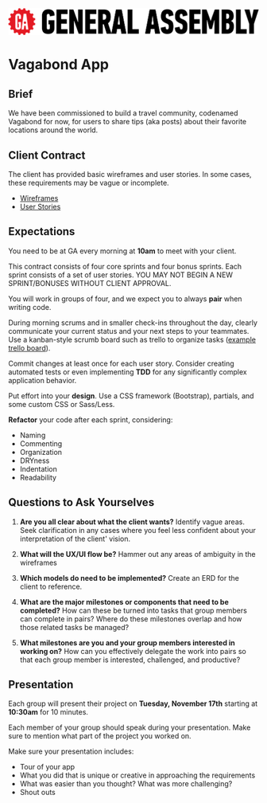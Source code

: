 <img src="logo.png">

# Vagabond App

## Brief

We have been commissioned to build a travel community, codenamed Vagabond for now, for users to share tips (aka posts) about their favorite locations around the world.

## Client Contract

The client has provided basic wireframes and user stories. In some cases, these requirements may be vague or incomplete.

* <a href="wireframes.png" target="_blank">Wireframes</a>
* <a href="userstories.md" target="_blank">User Stories</a>

## Expectations

You need to be at GA every morning at **10am** to meet with your client. 

This contract consists of four core sprints and four bonus sprints. Each sprint consists of a set of user stories. YOU MAY NOT BEGIN A NEW SPRINT/BONUSES WITHOUT CLIENT APPROVAL.

You will work in groups of four, and we expect you to always **pair** when writing code.

During morning scrums and in smaller check-ins throughout the day, clearly communicate your current status and your next steps to your teammates. Use a kanban-style scrumb board such as trello to organize tasks (<a href="https://trello.com/b/JPdt327u/vagabond" target="_blank">example trello board</a>).

Commit changes at least once for each user story. Consider creating automated tests or even implementing **TDD** for any significantly complex application behavior.

Put effort into your **design**. Use a CSS framework (Bootstrap), partials, and some custom CSS or Sass/Less.

**Refactor** your code after each sprint, considering:

* Naming
* Commenting
* Organization
* DRYness
* Indentation
* Readability

## Questions to Ask Yourselves

1. **Are you all clear about what the client wants?** Identify vague areas. Seek clarification in any cases where you feel less confident about your interpretation of the client' vision.

1. **What will the UX/UI flow be?** Hammer out any areas of ambiguity in the wireframes

1. **Which models do need to be implemented?** Create an ERD for the client to reference.

1. **What are the major milestones or components that need to be completed?** How can these be turned into tasks that group members can complete in pairs? Where do these milestones overlap and how those related tasks be managed?

1. **What milestones are you and your group members interested in working on?** How can you effectively delegate the work into pairs so that each group member is interested, challenged, and productive?

## Presentation

Each group will present their project on **Tuesday, November 17th** starting at **10:30am** for 10 minutes.

Each member of your group should speak during your presentation. Make sure to mention what part of the project you worked on.

Make sure your presentation includes:

* Tour of your app
* What you did that is unique or creative in approaching the requirements
* What was easier than you thought? What was more challenging?
* Shout outs
